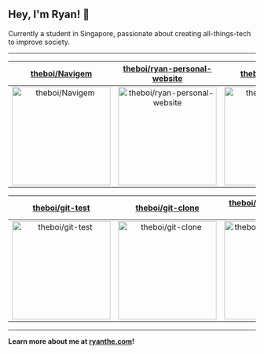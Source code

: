 ## Hey, I'm Ryan! 👋

Currently a student in Singapore, passionate about creating all-things-tech to improve society.

---

| [theboi/Navigem](https://github.com/theboi/Navigem) | [theboi/ryan-personal-website](https://github.com/theboi/ryan-personal-website) | [theboi/git-mirror](https://github.com/theboi/git-mirror) |
| :-: | :-: | :-: |
| <a href="https://github.com/theboi/Navigem"><img src="https://github.com/theboi/theboi/raw/main/DISPLAY.jpg" alt="theboi/Navigem" title="theboi/Navigem" width="200" height="200"></a> | <a href="https://github.com/theboi/ryan-personal-website"><img src="https://github.com/theboi/theboi/raw/main/DISPLAY.jpg" alt="theboi/ryan-personal-website" title="theboi/ryan-personal-website" width="200" height="200"></a> | <a href="https://github.com/theboi/git-mirror"><img src="https://github.com/theboi/theboi/raw/main/DISPLAY.jpg" alt="theboi/git-mirror" title="theboi/git-mirror" width="200" height="200"></a> |

| [theboi/git-test](https://github.com/theboi/git-test) | [theboi/git-clone](https://github.com/theboi/git-clone) | [theboi/github-update-readme](https://github.com/theboi/github-update-readme) |
| :-: | :-: | :-: |
| <a href="https://github.com/theboi/git-test"><img src="https://github.com/theboi/theboi/raw/main/DISPLAY.jpg" alt="theboi/git-test" title="theboi/git-test" width="200" height="200"></a> | <a href="https://github.com/theboi/git-clone"><img src="https://github.com/theboi/theboi/raw/main/DISPLAY.jpg" alt="theboi/git-clone" title="theboi/git-clone" width="200" height="200"></a> | <a href="https://github.com/theboi/github-update-readme"><img src="https://github.com/theboi/github-update-readme/raw/main/DISPLAY.jpg" alt="theboi/github-update-readme" title="theboi/github-update-readme" width="200" height="200"></a> |



---

**Learn more about me at [ryanthe.com](https://www.ryanthe.com)!**